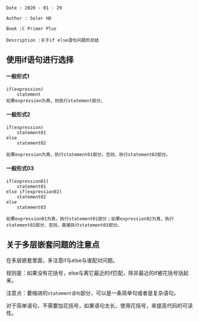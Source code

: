 ```
Date : 2020 - 01 - 29

Author : Soler HO

Book :C Primer Plus
 
Description :关于if else语句问题的总结
```
## 使用if语句进行选择

#### 一般形式1
```
if(expression)
    statement
如果expression为真，则执行statement部分。
```

#### 一般形式2
```
if(expression)
    statement01
else
    statement02

如果expression为真，执行statement01部分，否则，执行statement02部分。
```

#### 一般形式03
```
if(expression01)
    statement01
else if(expression02)
    statement02
else
    statement03

如果expression01为真，执行statement01部分；如果expression02为真，执行statement02部分，否则，直接执行statement03部分。
```


## 关于多层嵌套问题的注意点
在多层嵌套里面，多注意if与else与谁配对问题。

规则是：如果没有花括号，else与离它最近的if匹配，除非最近的if被花括号括起来。

注意点：要缩进的`statement语句`部分，可以是一条简单句或者是复杂语句。

对于简单语句，不需要加花括号，如果语句太长，使用花括号，来提高代码的可读性。


